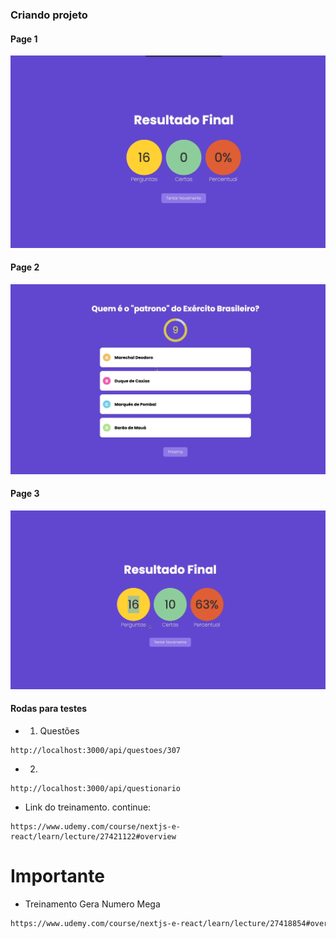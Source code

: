 
### Criando projeto

#### Page 1
<img src="./screens/page1.png" alt="não carregou">

#### Page 2
<img src="./screens/page2.png" alt="não carregou">

#### Page 3
<img src="./screens/page3.png" alt="não carregou">

#### Rodas para testes
* 1. Questões
```
http://localhost:3000/api/questoes/307
```

* 2. 
```
http://localhost:3000/api/questionario
```



* Link do treinamento. continue:
```
https://www.udemy.com/course/nextjs-e-react/learn/lecture/27421122#overview
```

# Importante
* Treinamento Gera Numero Mega
```bash
https://www.udemy.com/course/nextjs-e-react/learn/lecture/27418854#overview
```



